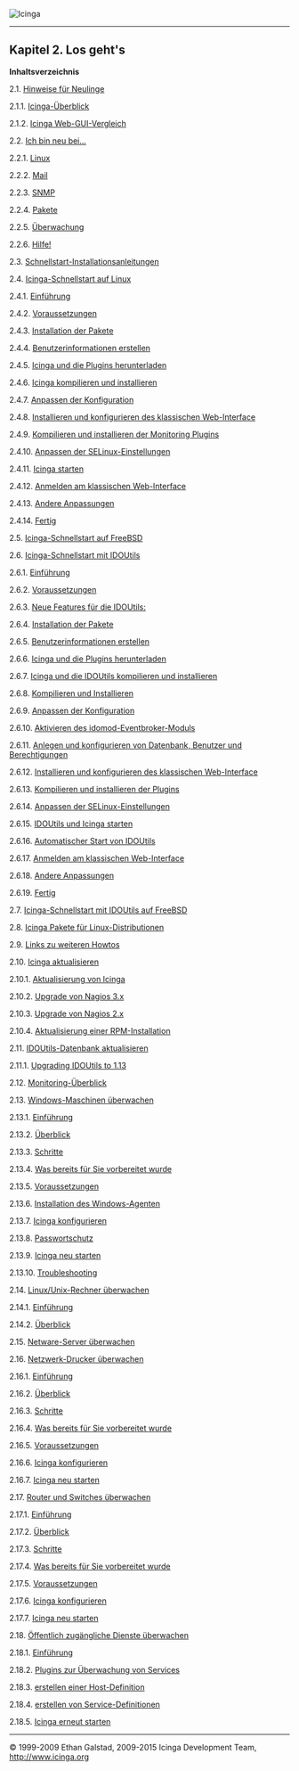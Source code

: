  ![Icinga](../images/logofullsize.png "Icinga") 

* * * * *

Kapitel 2. Los geht's
---------------------

**Inhaltsverzeichnis**

2.1. [Hinweise für Neulinge](beginners.md)

2.1.1. [Icinga-Überblick](beginners.md#icinga-overview)

2.1.2. [Icinga Web-GUI-Vergleich](beginners.md#icinga_gui_comparison)

2.2. [Ich bin neu bei...](newbie.md)

2.2.1. [Linux](newbie.md#newbie-linux)

2.2.2. [Mail](newbie.md#newbie-mail)

2.2.3. [SNMP](newbie.md#newbie-snmp)

2.2.4. [Pakete](newbie.md#newbie-packages)

2.2.5. [Überwachung](newbie.md#newbie-monitoring)

2.2.6. [Hilfe!](newbie.md#newbie-help)

2.3. [Schnellstart-Installationsanleitungen](quickstart.md)

2.4. [Icinga-Schnellstart auf Linux](quickstart-icinga.md)

2.4.1. [Einführung](quickstart-icinga.md#introduction)

2.4.2. [Voraussetzungen](quickstart-icinga.md#prerequisites)

2.4.3. [Installation der Pakete](quickstart-icinga.md#installpackages)

2.4.4. [Benutzerinformationen
erstellen](quickstart-icinga.md#createaccount)

2.4.5. [Icinga und die Plugins
herunterladen](quickstart-icinga.md#downloadicingaandplugins)

2.4.6. [Icinga kompilieren und
installieren](quickstart-icinga.md#compileinstall)

2.4.7. [Anpassen der
Konfiguration](quickstart-icinga.md#customiseconfig)

2.4.8. [Installieren und konfigurieren des klassischen
Web-Interface](quickstart-icinga.md#configclassicui)

2.4.9. [Kompilieren und installieren der Monitoring
Plugins](quickstart-icinga.md#compileinstallplugins)

2.4.10. [Anpassen der
SELinux-Einstellungen](quickstart-icinga.md#selinuxsettings)

2.4.11. [Icinga starten](quickstart-icinga.md#starticinga)

2.4.12. [Anmelden am klassischen
Web-Interface](quickstart-icinga.md#loginclassicui)

2.4.13. [Andere Anpassungen](quickstart-icinga.md#othermods)

2.4.14. [Fertig](quickstart-icinga.md#done)

2.5. [Icinga-Schnellstart auf FreeBSD](quickstart-icinga-freebsd.md)

2.6. [Icinga-Schnellstart mit IDOUtils](quickstart-idoutils.md)

2.6.1. [Einführung](quickstart-idoutils.md#introduction)

2.6.2. [Voraussetzungen](quickstart-idoutils.md#prerequisites)

2.6.3. [Neue Features für die
IDOUtils:](quickstart-idoutils.md#newfeatures)

2.6.4. [Installation der
Pakete](quickstart-idoutils.md#installpackages)

2.6.5. [Benutzerinformationen
erstellen](quickstart-idoutils.md#createaccount)

2.6.6. [Icinga und die Plugins
herunterladen](quickstart-idoutils.md#downloadicingaandplugins)

2.6.7. [Icinga und die IDOUtils kompilieren und
installieren](quickstart-idoutils.md#compileinstallidoutils)

2.6.8. [Kompilieren und
Installieren](quickstart-idoutils.md#compileinstall)

2.6.9. [Anpassen der
Konfiguration](quickstart-idoutils.md#customiseconfig)

2.6.10. [Aktivieren des
idomod-Eventbroker-Moduls](quickstart-idoutils.md#enableidomod)

2.6.11. [Anlegen und konfigurieren von Datenbank, Benutzer und
Berechtigungen](quickstart-idoutils.md#createidoutilsdatabase)

2.6.12. [Installieren und konfigurieren des klassischen
Web-Interface](quickstart-idoutils.md#configclassicui)

2.6.13. [Kompilieren und installieren der
Plugins](quickstart-idoutils.md#compileinstallplugins)

2.6.14. [Anpassen der
SELinux-Einstellungen](quickstart-idoutils.md#selinuxsettings)

2.6.15. [IDOUtils und Icinga
starten](quickstart-idoutils.md#startiido2dbandicinga)

2.6.16. [Automatischer Start von
IDOUtils](quickstart-idoutils.md#configstartup)

2.6.17. [Anmelden am klassischen
Web-Interface](quickstart-idoutils.md#loginclassicui)

2.6.18. [Andere Anpassungen](quickstart-idoutils.md#othermods)

2.6.19. [Fertig](quickstart-idoutils.md#done)

2.7. [Icinga-Schnellstart mit IDOUtils auf
FreeBSD](quickstart-idoutils-freebsd.md)

2.8. [Icinga Pakete für Linux-Distributionen](icinga_packages.md)

2.9. [Links zu weiteren Howtos](howtos.md)

2.10. [Icinga aktualisieren](upgrading.md)

2.10.1. [Aktualisierung von
Icinga](upgrading.md#upgradepreviousrelease)

2.10.2. [Upgrade von Nagios 3.x](upgrading.md#upgradenagios3x)

2.10.3. [Upgrade von Nagios 2.x](upgrading.md#upgradenagios2x)

2.10.4. [Aktualisierung einer
RPM-Installation](upgrading.md#upgradefromrpm)

2.11. [IDOUtils-Datenbank aktualisieren](upgrading_idoutils.md)

2.11.1. [Upgrading IDOUtils to
1.13](upgrading_idoutils.md#upgrade1.13)

2.12. [Monitoring-Überblick](monitoring-overview.md)

2.13. [Windows-Maschinen überwachen](monitoring-windows.md)

2.13.1. [Einführung](monitoring-windows.md#introduction)

2.13.2. [Überblick](monitoring-windows.md#overview)

2.13.3. [Schritte](monitoring-windows.md#steps)

2.13.4. [Was bereits für Sie vorbereitet
wurde](monitoring-windows.md#whatsdone)

2.13.5. [Voraussetzungen](monitoring-windows.md#prequisites)

2.13.6. [Installation des
Windows-Agenten](monitoring-windows.md#installwindowsagent)

2.13.7. [Icinga konfigurieren](monitoring-windows.md#configicinga)

2.13.8. [Passwortschutz](monitoring-windows.md#passwordprotect)

2.13.9. [Icinga neu starten](monitoring-windows.md#restarticinga)

2.13.10. [Troubleshooting](monitoring-windows.md#troubleshooting)

2.14. [Linux/Unix-Rechner überwachen](monitoring-linux.md)

2.14.1. [Einführung](monitoring-linux.md#introduction)

2.14.2. [Überblick](monitoring-linux.md#overview)

2.15. [Netware-Server überwachen](monitoring-netware.md)

2.16. [Netzwerk-Drucker überwachen](monitoring-printers.md)

2.16.1. [Einführung](monitoring-printers.md#introduction)

2.16.2. [Überblick](monitoring-printers.md#overview)

2.16.3. [Schritte](monitoring-printers.md#steps)

2.16.4. [Was bereits für Sie vorbereitet
wurde](monitoring-printers.md#whatsdone)

2.16.5. [Voraussetzungen](monitoring-printers.md#prerequisites)

2.16.6. [Icinga konfigurieren](monitoring-printers.md#configicinga)

2.16.7. [Icinga neu starten](monitoring-printers.md#restarticinga)

2.17. [Router und Switches überwachen](monitoring-routers.md)

2.17.1. [Einführung](monitoring-routers.md#introduction)

2.17.2. [Überblick](monitoring-routers.md#overview)

2.17.3. [Schritte](monitoring-routers.md#steps)

2.17.4. [Was bereits für Sie vorbereitet
wurde](monitoring-routers.md#whatsdone)

2.17.5. [Voraussetzungen](monitoring-routers.md#prereuisites)

2.17.6. [Icinga konfigurieren](monitoring-routers.md#configicinga)

2.17.7. [Icinga neu starten](monitoring-routers.md#restarticinga)

2.18. [Öffentlich zugängliche Dienste
überwachen](monitoring-publicservices.md)

2.18.1. [Einführung](monitoring-publicservices.md#introduction)

2.18.2. [Plugins zur Überwachung von
Services](monitoring-publicservices.md#pluginsformonitoringservices)

2.18.3. [erstellen einer
Host-Definition](monitoring-publicservices.md#createhostdefinition)

2.18.4. [erstellen von
Service-Definitionen](monitoring-publicservices.md#createservicedefinition)

2.18.5. [Icinga erneut
starten](monitoring-publicservices.md#restarticinga)

* * * * *


© 1999-2009 Ethan Galstad, 2009-2015 Icinga Development Team,
http://www.icinga.org
